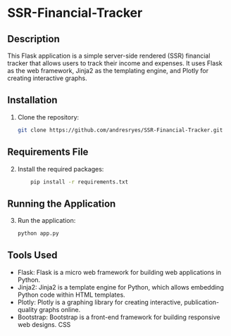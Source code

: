 # SSR-Financial-Tracker

## Description
This Flask application is a simple server-side rendered (SSR) financial tracker that allows users to track their income and expenses. It uses Flask as the web framework, Jinja2 as the templating engine, and Plotly for creating interactive graphs.

## Installation

1. Clone the repository:

   ```bash
   git clone https://github.com/andresryes/SSR-Financial-Tracker.git
   ```

## Requirements File

2. Install the required packages:
    ```bash
        pip install -r requirements.txt
   ```

## Running the Application

3. Run the application:
    ```bash
    python app.py
    ```

## Tools Used

- Flask: Flask is a micro web framework for building web applications in Python.
- Jinja2: Jinja2 is a template engine for Python, which allows embedding Python code within HTML templates.
- Plotly: Plotly is a graphing library for creating interactive, publication-quality graphs online.
- Bootstrap: Bootstrap is a front-end framework for building responsive web designs. CSS